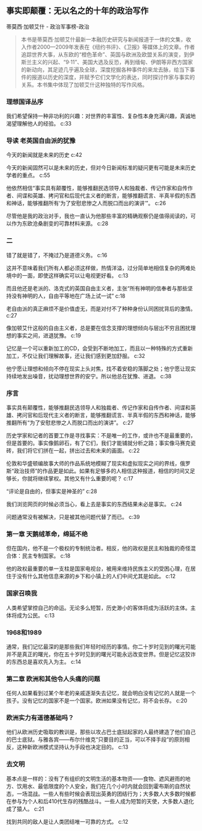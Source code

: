 ## 事实即颠覆：无以名之的十年的政治写作

蒂莫西·加顿艾什  -  政治军事榜-政治

> 本书是蒂莫西·加顿艾什最新一本融历史研究与新闻报道于一体的文集，收入作者2000—2009年发表在《纽约书评》、《卫报》等媒体上的文章。作者追踪世界大事，从东欧的“橙色革命”、英国与欧洲及欧盟关系的演变，到伊斯兰主义的兴起、“9·11”、美国大选及反恐，再到缅甸、伊朗等非西方国家的新动向，其足迹几乎遍及全球，深度挖掘各种事件的来龙去脉，给当下事件的报道以历史的深度，并赋予它们文学化的表达，同时探讨作家与事实的关系。本书集中体现了加顿艾什这种独特的写作风格。


### 理想国译丛序

我们希望保持一种非功利的兴趣：对世界的丰富性、复杂性本身充满兴趣，真诚地渴望理解他人的经验。 c:33

### 导读 老英国自由派的犹豫

今天的新闻就是未来的历史 c:42

今天的新闻固然可以是未来的历史，但对今日新闻标准的疑问更有可能是未来历史学者的重点。 c:55

他依然相信“事实具有颠覆性，能够推翻民选领导人和独裁者、传记作家和自传作者、间谍和英雄、拷问官和后现代主义者的断言，能够推翻谎言、半真半假的东西和神话，能够推翻所有‘为了安慰悲惨之人而脱口而出的演讲’”。 c:26

尽管他是我的政治对手，我也一直认为他那些丰富的精确观察仍是值得阅读的，可以作为东欧沧桑剧变的可靠材料来源。 c:28

### 二

错了就是错了，不掩过乃是道德义务。 c:16

这并不意味着我们所有人都必须这样做，热情洋溢，过分简单地相信复杂的两难处境中的一面，即使这样确实可以让电视更好看。 c:13

而且他还是老派的、洛克式的英国自由主义者，主张“所有神明的信奉者与那些坚持没有神明的人，自由平等地在广场上试一试” c:18

老自由派的真正麻烦不是价值虚无，而是对付不了种种身份认同困扰背后的激情。 c:27

像加顿艾什这般的自由主义者，总是要在信念支撑的理想倾向与层出不穷且困扰理想的事实之间，进退犹豫。 c:19

记忆是一个可以重新加工的CD，会受到不断地加工，而且以一种特殊的方式重新加工，不仅让我们理解故事，还让我们感到更加舒服。 c:32

他宁愿让理想和倾向不停在现实上头对焦，找不着安稳的落脚之处；他宁愿让现实持续地发出噪音，扰动理想世界的安宁。所以他总在犹豫、进退。 c:38

### 序言

事实具有颠覆性，能够推翻民选领导人和独裁者、传记作家和自传作者、间谍和英雄、拷问官和后现代主义者的断言，能够推翻谎言、半真半假的东西和神话，能够推翻所有“为了安慰悲惨之人而脱口而出的演讲”。 c:27

历史学家和记者的首要工作是寻找事实：不是唯一的工作，或许也不是最重要的，但是首要的。事实像鹅卵石，有了它们，我们才能铺就分析之路；事实像马赛克瓷砖，我们将它们拼在一起，拼出过去和未来的画面。 c:22

伦敦和华盛顿编故事大师的作品系统地模糊了现实和虚拟现实之间的界线，俄罗斯“政治技师”的作品更是如此。如果有足够多的人相信这种报道，相信的时间又足够长，你就将继续掌权。其他又有什么重要的呢？ c:17

“评论是自由的，但事实是神圣的” c:28

我们浏览网页的时候必须当心，看上去是事实的东西结果未必是事实。 c:24

问题通常没有被解决，只是被其他问题代替了而已。 c:39

### 第一章 天鹅绒革命，绵延不绝

但在国内，他不是一个极权的专制统治者。相反，他的政权是民主和独裁的奇怪混合体：民主专制国家。 c:18

他的政权最重要的单一支柱是国家电视台，被用来维持民族主义的受困心理，在居住于没有什么其他信息来源的乡下和小镇上的人们中间尤其是如此。 c:12

### 国家召唤我

人类希望掌控自己的命运。无论多么短暂，历史渺小的客体将成为活跃的主体。主体将成为公民。 c:13

### 1968和1989

通常，我们记忆最深的是那些我们年轻时经历的事情。你二十岁时见到的曙光可能并不是真正的曙光，你在五十岁时见到的曙光可能永远改变世界。但是记忆这狡诈的东西总是喜欢先入为主。 c:14

### 第二章 欧洲和其他令人头痛的问题

任何人如果看到过某个年老的亲戚逐渐失去记忆，就会明白没有记忆的人就是一个孩子。没有记忆的国家不是一个国家。欧洲如果没有记忆，将不会长存。 c:20

### 欧洲实力有道德基础吗？

他们从欧洲历史吸取的教训是，那些以攻占巴士底狱起家的人最终建造了他们自己的巴士底狱。与雅各宾——布尔什维克“只要目的正当，可以不择手段”的原则相反，这种新欧洲模式坚持认为手段也决定目的。 c:13

### 去文明

基本点是一样的：没有了有组织的文明生活的基本物资——食物、遮风避雨的地方、饮用水、最低限度的个人安全，我们在几个小时内就会回到霍布斯的自然状态，一场混战。一些人有些时候会表现出英勇的团结行为；大多数人大多数时候都在参与为个人和后410代生存的残酷战斗。一些人成为短暂的天使，大多数人退化成了猿人。 c:21

找到共同的敌人是让人类团结唯一可靠的方式。 c:12